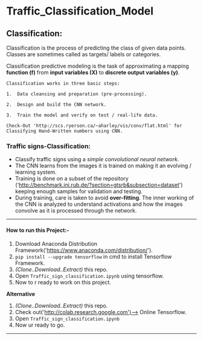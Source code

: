 # Traffic_Classification_Model
## Classification:

Classification is the process of predicting the class of given data points. Classes are sometimes called as targets/ labels or categories.

Classification predictive modeling is the task of approximating a mapping **function (f)** from **input variables (X)** to **discrete output variables (y)**.
```
Classification works in three basic steps:

1.  Data cleansing and preparation (pre-processing).

2.  Design and build the CNN network.

3.  Train the model and verify on test / real-life data.

Check-Out 'http://scs.ryerson.ca/~aharley/vis/conv/flat.html' for Classifying Hand-Written numbers using CNN.
```
### Traffic signs-Classification:

* Classify traffic signs using a *simple convolutional neural network*.
* The CNN learns from the images it is trained on making it an evolving / learning system.
* Training is done on a subset of the repository ('http://benchmark.ini.rub.de/?section=gtsrb&subsection=dataset') keeping enough samples for validation and testing.
* During training, care is taken to avoid **over-fitting**. The inner working of the CNN is analyzed to understand activations and how the images convolve as it is processed through the network.

---
#### How to run this Project:-

1. Download Anaconda Distribution Framework('https://www.anaconda.com/distribution/').
2. `pip install --upgrade tensorflow` in cmd to install Tensorflow Framework.
3. *(Clone..Download..Extract)* this repo.
4. Open `Traffic_sign_classification.ipynb` using tensorflow.
5. Now to r ready to work on this project.

**Alternative**

1. *(Clone..Download..Extract)* this repo.
2. Check out('http://colab.research.google.com')--> Online Tensorflow.
3. Open `Traffic_sign_classification.ipynb`
4. Now ur ready to go.
---
